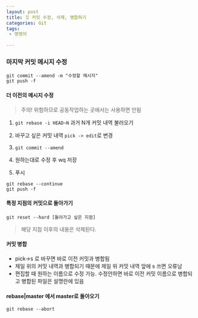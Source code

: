 ```yaml
---
layout: post
title: 깃 커밋 수정, 삭제, 병합하기 
categories: Git
tags:
 - 명령어
 
---
```


### 마지막 커밋 메시지 수정
```
git commit --amend -m "수정할 메시지"
git push -f
```

#### 더 이전의 메시지 수정 

> 주의! 위험하므로 공동작업하는 곳에서는 사용하면 안됨

1. ```git rebase -i HEAD~N```  과거 N개 커밋 내역 불러오기 

2. 바꾸고 싶은 커밋 내역 ```pick -> edit```로 변경

3.  ```git commit --amend``` 

4. 원하는대로 수정 후 wq 저장

5. 푸시 
```
git rebase --continue
git push -f 
```

#### 특정 지점의 커밋으로 돌아가기

```
git reset --hard [돌아가고 싶은 지점]
```
> 해당 지점 이후의 내용은 삭제된다. 

#### 커밋 병합
* pick->s 로 바꾸면 바로 이전 커밋과 병합됨   
* 제일 위의 커밋 내역과 병합되기 때문에 제일 위 커밋 내역 앞에 s 쓰면 오류남   
* 편집할 때 원하는 이름으로 수정 가능. 수정안하면 바로 이전 커밋 이름으로 병합되고 병합된 파일은 설명란에 있음

#### rebase|master 에서 master로 돌아오기 
```
git rebase --abort
```
